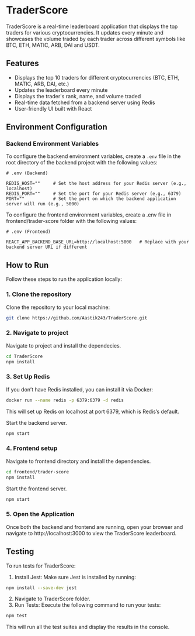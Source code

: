 # TraderScore

TraderScore is a real-time leaderboard application that displays the top traders for various cryptocurrencies. It updates every minute and showcases the volume traded by each trader across different symbols like BTC, ETH, MATIC, ARB, DAI and USDT.

## Features

- Displays the top 10 traders for different cryptocurrencies (BTC, ETH, MATIC, ARB, DAI, etc.)
- Updates the leaderboard every minute
- Displays the trader's rank, name, and volume traded
- Real-time data fetched from a backend server using Redis
- User-friendly UI built with React


## Environment Configuration

### Backend Environment Variables

To configure the backend environment variables, create a `.env` file in the root directory of the backend project with the following values:

```plaintext
# .env (Backend)

REDIS_HOST=""     # Set the host address for your Redis server (e.g., localhost)
REDIS_PORT=""     # Set the port for your Redis server (e.g., 6379)
PORT=""           # Set the port on which the backend application server will run (e.g., 5000)
```

To configure the frontend environment variables, create a .env file in frontend/trader-score folder with the following values:

```plaintext
# .env (Frontend)

REACT_APP_BACKEND_BASE_URL=http://localhost:5000   # Replace with your backend server URL if different
```

## How to Run

Follow these steps to run the application locally:

### 1. Clone the repository

Clone the repository to your local machine:

```bash
git clone https://github.com/Aastik243/TraderScore.git
```

### 2. Navigate to project

Navigate to project and install the dependecies.
```bash
cd TraderScore
npm install
```

### 3. Set Up Redis

If you don’t have Redis installed, you can install it via Docker:
```bash
docker run --name redis -p 6379:6379 -d redis
```
This will set up Redis on localhost at port 6379, which is Redis’s default.

Start the backend server.
```bash
npm start
```
### 4. Frontend setup

Navigate to frontend directory and install the dependencies.
```bash
cd frontend/trader-score
npm install
```

Start the frontend server.
```bash
npm start
```

### 5. Open the Application
Once both the backend and frontend are running, open your browser and navigate to http://localhost:3000 to view the TraderScore leaderboard.

## Testing
To run tests for TraderScore:

1. Install Jest: Make sure Jest is installed by running:
```bash
npm install --save-dev jest
```
2. Navigate to TraderScore folder.
3. Run Tests: Execute the following command to run your tests:
```bash
npm test
```
This will run all the test suites and display the results in the console.



